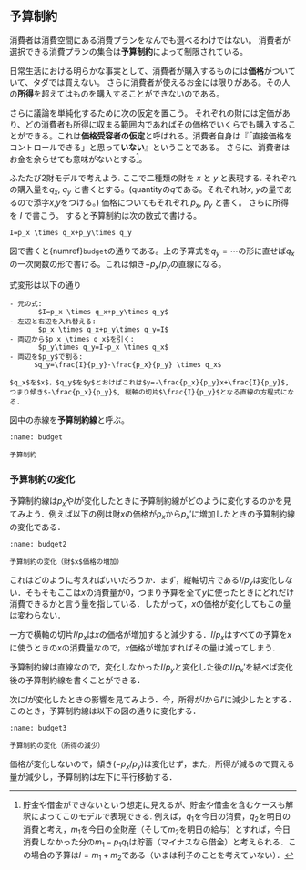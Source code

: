 ## 予算制約


 消費者は消費空間にある消費プランをなんでも選べるわけではない。
 消費者が選択できる消費プランの集合は**予算制約**によって制限されている。

日常生活における明らかな事実として、消費者が購入するものには**価格**がついていて、タダでは買えない。
さらに消費者が使えるお金には限りがある。その人の**所得**を超えてはものを購入することができないのである。

 さらに議論を単純化するために次の仮定を置こう。
 それぞれの財には定価があり、どの消費者も所得に収まる範囲内であればその価格でいくらでも購入することができる。これは**価格受容者の仮定**と呼ばれる。消費者自身は『「直接価格をコントロールできる」と思って**いない**』ということである。
さらに、消費者はお金を余らせても意味がないとする[^note0]。

[^note0]: 貯金や借金ができないという想定に見えるが、貯金や借金を含むケースも解釈によってこのモデルで表現できる. 例えば，$q_1$を今日の消費，$q_2$を明日の消費と考え，$m_1$を今日の全財産（そして$m_2$を明日の給与）とすれば，今日消費しなかった分の$m_1-p_1q_1$は貯蓄（マイナスなら借金）と考えられる．この場合の予算は$I=m_1+m_2$である（いまは利子のことを考えていない）．

 ふたたび2財モデルで考えよう. ここで二種類の財を $x$ と $y$ と表現する. それぞれの購入量を$q_x$, $q_y$ と書くとする。(quantityの$q$である。それぞれ財$x$, $y$の量であるので添字$x$,$y$をつける。)
 価格についてもそれぞれ $p_x$, $p_y$ と書く。
さらに所得を $I$ で書こう。 すると予算制約は次の数式で書ける。
```{math}
I=p_x \times q_x+p_y\times q_y
```
 図で書くと{numref}`budget`の通りである。上の予算式を$q_{y}=\cdots$の形に直せば$q_{x}$の一次関数の形で書ける。これは傾き$-p_{x}/p_{y}$の直線になる。

 式変形は以下の通り
 ```{toggle} 
- 元の式:
        $I=p_x \times q_x+p_y\times q_y$  
- 左辺と右辺を入れ替える:
        $p_x \times q_x+p_y\times q_y=I$
- 両辺から$p_x \times q_x$を引く:
        $p_y\times q_y=I-p_x \times q_x$
- 両辺を$p_y$で割る:
       $q_y=\frac{I}{p_y}-\frac{p_x}{p_y} \times q_x$

$q_x$を$x$，$q_y$を$y$とおけばこれは$y=-\frac{p_x}{p_y}x+\frac{I}{p_y}$, つまり傾き$-\frac{p_x}{p_y}$, 縦軸の切片$\frac{I}{p_y}$となる直線の方程式になる.
 ```
 図中の赤線を**予算制約線**と呼ぶ。

```{figure} ./ch3_img/budget.svg
:name: budget

予算制約
```

### 予算制約の変化
予算制約線は$p_x$や$I$が変化したときに予算制約線がどのように変化するのかを見てみよう．例えば以下の例は財$x$の価格が$p_x$から$p_x'$に増加したときの予算制約線の変化である．

```{figure} ./ch3_img/budget2.svg
:name: budget2

予算制約の変化（財$x$価格の増加）
```
 
これはどのように考えればいいだろうか．まず，縦軸切片である$I/p_y$は変化しない．そもそもここは$x$の消費量が0，つまり予算を全て$y$に使ったときにどれだけ消費できるかと言う量を指している．したがって，$x$の価格が変化してもこの量は変わらない．

一方で横軸の切片$I/p_x$は$x$の価格が増加すると減少する．$I/p_x$はすべての予算を$x$に使うときの$x$の消費量なので，$x$価格が増加すればその量は減ってしまう．

予算制約線は直線なので，変化しなかった$I/p_y$と変化した後の$I/p_x'$を結べば変化後の予算制約線を書くことができる．


次に$I$が変化したときの影響を見てみよう．今，所得が$I$から$I'$に減少したとする．
このとき，予算制約線は以下の図の通りに変化する．


```{figure} ./ch3_img/budget3.svg
:name: budget3

予算制約の変化（所得の減少）
```

価格が変化しないので，傾き($-p_x/p_y$)は変化せず，また，所得が減るので買える量が減少し，予算制約は左下に平行移動する．
